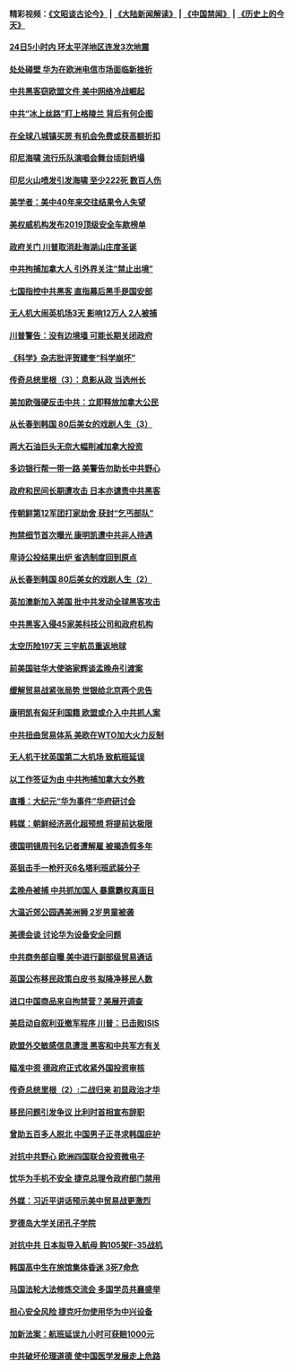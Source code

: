 #### 精彩视频：[《文昭谈古论今》](https://github.com/gfw-breaker/wenzhao/blob/master/README.md?t=12240931) | [《大陆新闻解读》](https://github.com/gfw-breaker/ntdtv-comedy/blob/master/README.md?t=12240931) | [《中国禁闻》](https://github.com/gfw-breaker/ntdtv-news/blob/master/README.md?t=12240931) | [《历史上的今天》](https://github.com/gfw-breaker/today-in-history/blob/master/README.md?t=12240931) 

#### [24日5小时内 环太平洋地区连发3次地震](../pages/nsc418/n10929109.md?t=12240931) 

#### [处处碰壁 华为在欧洲电信市场面临新挫折](../pages/nsc418/n10929057.md?t=12240931) 

#### [中共黑客窃欧盟文件 美中网络冷战崛起](../pages/nsc418/n10928801.md?t=12240931) 

#### [中共“冰上丝路”盯上格陵兰 背后有何企图](../pages/nsc418/n10926007.md?t=12240931) 

#### [在全球八城镇买房 有机会免费或获高额折扣](../pages/nsc418/n10927163.md?t=12240931) 

#### [印尼海啸 流行乐队演唱会舞台顷刻坍塌](../pages/nsc418/n10927974.md?t=12240931) 

#### [印尼火山喷发引发海啸 至少222死 数百人伤](../pages/nsc418/n10927495.md?t=12240931) 

#### [美学者：美中40年来交往结果令人失望](../pages/nsc418/n10927569.md?t=12240931) 

#### [美权威机构发布2019顶级安全车款榜单](../pages/nsc418/n10927038.md?t=12240931) 

#### [政府关门 川普取消赴海湖山庄度圣诞](../pages/nsc418/n10927613.md?t=12240931) 

#### [中共拘捕加拿大人 引外界关注“禁止出境”](../pages/nsc418/n10927145.md?t=12240931) 

#### [七国指控中共黑客 直指幕后黑手是国安部](../pages/nsc418/n10927012.md?t=12240931) 

#### [无人机大闹英机场3天 影响12万人 2人被捕](../pages/nsc418/n10926742.md?t=12240931) 

#### [川普警告：没有边境墙 可能长期关闭政府](../pages/nsc418/n10926277.md?t=12240931) 

#### [《科学》杂志批评贺建奎“科学崩坏”](../pages/nsc418/n10925960.md?t=12240931) 

#### [传奇总统里根（3）：息影从政 当选州长](../pages/nsc418/n10925669.md?t=12240931) 

#### [美加欧强硬反击中共：立即释放加拿大公民](../pages/nsc418/n10925745.md?t=12240931) 

#### [从长春到韩国 80后美女的戏剧人生（3）](../pages/nsc418/n10923009.md?t=12240931) 

#### [两大石油巨头无奈大幅削减加拿大投资](../pages/nsc418/n10925542.md?t=12240931) 

#### [多边银行帮一带一路 美警告勿助长中共野心](../pages/nsc418/n10925309.md?t=12240931) 

#### [政府和民间长期遭攻击 日本亦谴责中共黑客](../pages/nsc418/n10924008.md?t=12240931) 

#### [传朝鲜第12军团打家劫舍 获封“乞丐部队”](../pages/nsc418/n10924553.md?t=12240931) 

#### [拘禁细节首次曝光 康明凯遭中共非人待遇](../pages/nsc418/n10924051.md?t=12240931) 

#### [卑诗公投结果出炉 省选制度回到原点](../pages/nsc418/n10924449.md?t=12240931) 

#### [从长春到韩国 80后美女的戏剧人生（2）](../pages/nsc418/n10916777.md?t=12240931) 

#### [英加澳新加入美国 批中共发动全球黑客攻击](../pages/nsc418/n10923357.md?t=12240931) 

#### [中共黑客入侵45家美科技公司和政府机构](../pages/nsc418/n10923136.md?t=12240931) 

#### [太空历险197天 三宇航员重返地球](../pages/nsc418/n10922909.md?t=12240931) 

#### [前美国驻华大使骆家辉谈孟晚舟引渡案](../pages/nsc418/n10923038.md?t=12240931) 

#### [缓解贸易战紧张局势 世银给北京两个忠告](../pages/nsc418/n10923048.md?t=12240931) 

#### [康明凯有匈牙利国籍 欧盟或介入中共抓人案](../pages/nsc418/n10922924.md?t=12240931) 

#### [中共扭曲贸易体系 美欧在WTO加大火力反制](../pages/nsc418/n10922906.md?t=12240931) 

#### [无人机干扰英国第二大机场 致航班延误](../pages/nsc418/n10922740.md?t=12240931) 

#### [以工作签证为由 中共拘捕加拿大女外教](../pages/nsc418/n10922534.md?t=12240931) 

#### [直播：大纪元“华为事件”华府研讨会](../pages/nsc418/n10921256.md?t=12240931) 

#### [韩媒：朝鲜经济恶化超预想 将提前达极限](../pages/nsc418/n10921675.md?t=12240931) 

#### [德国明镜周刊名记者遭解雇 被揭造假多年](../pages/nsc418/n10922296.md?t=12240931) 

#### [英狙击手一枪歼灭6名塔利班武装分子](../pages/nsc418/n10921949.md?t=12240931) 

#### [孟晚舟被捕 中共抓加国人 暴露霸权真面目](../pages/nsc418/n10921038.md?t=12240931) 

#### [大温近郊公园遇美洲狮 2岁男童被袭](../pages/nsc418/n10921281.md?t=12240931) 

#### [美德会谈 讨论华为设备安全问题](../pages/nsc418/n10921303.md?t=12240931) 

#### [中共商务部自曝 美中进行副部级贸易通话](../pages/nsc418/n10920635.md?t=12240931) 

#### [英国公布移民政策白皮书 拟降净移民人数](../pages/nsc418/n10920597.md?t=12240931) 

#### [进口中国商品来自拘禁营？美展开调查](../pages/nsc418/n10920326.md?t=12240931) 

#### [美启动自叙利亚撤军程序 川普：已击败ISIS](../pages/nsc418/n10920579.md?t=12240931) 

#### [欧盟外交敏感信息遭泄 黑客和中共军方有关](../pages/nsc418/n10920529.md?t=12240931) 

#### [瞄准中资 德政府正式收紧外国投资审核](../pages/nsc418/n10920547.md?t=12240931) 

#### [传奇总统里根（2）:二战归来 初显政治才华](../pages/nsc418/n10919484.md?t=12240931) 

#### [移民问题引发争议 比利时首相宣布辞职](../pages/nsc418/n10919907.md?t=12240931) 

#### [曾助五百多人脱北 中国男子正寻求韩国庇护](../pages/nsc418/n10919978.md?t=12240931) 

#### [对抗中共野心 欧洲四国联合投资微电子](../pages/nsc418/n10918997.md?t=12240931) 

#### [忧华为手机不安全 捷克总理令政府部门禁用](../pages/nsc418/n10918771.md?t=12240931) 

#### [外媒：习近平讲话预示美中贸易战更激烈](../pages/nsc418/n10918487.md?t=12240931) 

#### [罗德岛大学关闭孔子学院](../pages/nsc418/n10918386.md?t=12240931) 

#### [对抗中共 日本拟导入航母 购105架F-35战机](../pages/nsc418/n10917626.md?t=12240931) 

#### [韩国高中生在旅馆集体昏迷 3死7命危](../pages/nsc418/n10917805.md?t=12240931) 

#### [马国法轮大法修炼交流会 多国学员共襄盛举](../pages/nsc418/n10916286.md?t=12240931) 

#### [担心安全风险 捷克吁勿使用华为中兴设备](../pages/nsc418/n10916667.md?t=12240931) 

#### [加新法案：航班延误九小时可获赔1000元](../pages/nsc418/n10917325.md?t=12240931) 

#### [中共破坏伦理道德 使中国医学发展走上危路](../pages/nsc418/n10916806.md?t=12240931) 

